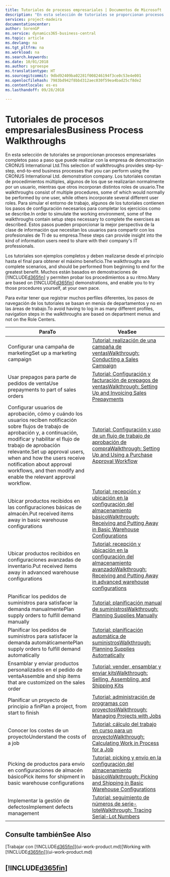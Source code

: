 ```yaml
---
title: Tutoriales de procesos empresariales | Documentos de Microsoft
description: "En esta selección de tutoriales se proporcionan procesos empresariales completos paso a paso que puede realizar con la empresa de demostración CRONUS International Ltd. Los tutoriales constan de procedimientos múltiples, algunos de los que se realizarían normalmente por un usuario, mientras que otros incorporan distintos roles de usuario. Para simular el entorno de trabajo, algunos de los tutoriales contienen los pasos de configuración necesarios para completar los ejercicios como se describe. Estos pasos pueden proporcionar la mejor perspectiva de la clase de información que necesitan los usuarios para compartir con los profesionales de TI de su empresa."
services: project-madeira
documentationcenter: 
author: SorenGP
ms.service: dynamics365-business-central
ms.topic: article
ms.devlang: na
ms.tgt_pltfrm: na
ms.workload: na
ms.search.keywords: 
ms.date: 10/01/2018
ms.author: sgroespe
ms.translationtype: HT
ms.sourcegitcommit: 9dbd92409ba02281f008246194f3ce0c53e4e001
ms.openlocfilehash: 7983bd942f8bbd312aec030f59ea4bad25cf8de2
ms.contentlocale: es-es
ms.lasthandoff: 09/28/2018

---
```

# <a name="business-process-walkthroughs"></a><span data-ttu-id="9f6ef-106">Tutoriales de procesos empresariales</span><span class="sxs-lookup"><span data-stu-id="9f6ef-106">Business Process Walkthroughs</span></span>
<span data-ttu-id="9f6ef-107">En esta selección de tutoriales se proporcionan procesos empresariales completos paso a paso que puede realizar con la empresa de demostración CRONUS International Ltd.</span><span class="sxs-lookup"><span data-stu-id="9f6ef-107">This selection of walkthroughs provides step-by-step, end-to-end business processes that you can perform using the CRONUS International Ltd. demonstration company.</span></span> <span data-ttu-id="9f6ef-108">Los tutoriales constan de procedimientos múltiples, algunos de los que se realizarían normalmente por un usuario, mientras que otros incorporan distintos roles de usuario.</span><span class="sxs-lookup"><span data-stu-id="9f6ef-108">The walkthroughs consist of multiple procedures, some of which would normally be performed by one user, while others incorporate several different user roles.</span></span> <span data-ttu-id="9f6ef-109">Para simular el entorno de trabajo, algunos de los tutoriales contienen los pasos de configuración necesarios para completar los ejercicios como se describe.</span><span class="sxs-lookup"><span data-stu-id="9f6ef-109">In order to simulate the working environment, some of the walkthroughs contain setup steps necessary to complete the exercises as described.</span></span> <span data-ttu-id="9f6ef-110">Estos pasos pueden proporcionar la mejor perspectiva de la clase de información que necesitan los usuarios para compartir con los profesionales de TI de su empresa.</span><span class="sxs-lookup"><span data-stu-id="9f6ef-110">These steps can provide insight into the kind of information users need to share with their company's IT professionals.</span></span>  

 <span data-ttu-id="9f6ef-111">Los tutoriales son ejemplos completos y deben realizarse desde el principio hasta el final para obtener el máximo beneficio.</span><span class="sxs-lookup"><span data-stu-id="9f6ef-111">The walkthroughs are complete scenarios, and should be performed from beginning to end for the greatest benefit.</span></span> <span data-ttu-id="9f6ef-112">Muchos están basados en demostraciones de [!INCLUDE[d365fin](includes/d365fin_md.md)] y permiten probar los procedimientos a su ritmo.</span><span class="sxs-lookup"><span data-stu-id="9f6ef-112">Many are based on [!INCLUDE[d365fin](includes/d365fin_md.md)] demonstrations, and enable you to try those procedures yourself, at your own pace.</span></span>  

 <span data-ttu-id="9f6ef-113">Para evitar tener que registrar muchos perfiles diferentes, los pasos de navegación de los tutoriales se basan en menús de departamentos y no en las áreas de trabajo.</span><span class="sxs-lookup"><span data-stu-id="9f6ef-113">To avoid having to log in as many different profiles, navigation steps in the walkthroughs are based on department menus and not on the Role Centers.</span></span>  

|<span data-ttu-id="9f6ef-114">Para</span><span class="sxs-lookup"><span data-stu-id="9f6ef-114">To</span></span>|<span data-ttu-id="9f6ef-115">Vea</span><span class="sxs-lookup"><span data-stu-id="9f6ef-115">See</span></span>|  
|--------|---------|  
|<span data-ttu-id="9f6ef-116">Configurar una campaña de marketing</span><span class="sxs-lookup"><span data-stu-id="9f6ef-116">Set up a marketing campaign</span></span>|[<span data-ttu-id="9f6ef-117">Tutorial: realización de una campaña de ventas</span><span class="sxs-lookup"><span data-stu-id="9f6ef-117">Walkthrough: Conducting a Sales Campaign</span></span>](walkthrough-conducting-a-sales-campaign.md)|  
|<span data-ttu-id="9f6ef-118">Usar prepagos para parte de pedidos de venta</span><span class="sxs-lookup"><span data-stu-id="9f6ef-118">Use prepayments to part of sales orders</span></span>|[<span data-ttu-id="9f6ef-119">Tutorial: Configuración y facturación de prepagos de ventas</span><span class="sxs-lookup"><span data-stu-id="9f6ef-119">Walkthrough: Setting Up and Invoicing Sales Prepayments</span></span>](walkthrough-setting-up-and-invoicing-sales-prepayments.md)|  
|<span data-ttu-id="9f6ef-120">Configurar usuarios de aprobación, cómo y cuándo los usuarios reciben notificación sobre flujos de trabajo de aprobación y, a continuación, modificar y habilitar el flujo de trabajo de aprobación relevante.</span><span class="sxs-lookup"><span data-stu-id="9f6ef-120">Set up approval users, when and how the users receive notification about approval workflows, and then modify and enable the relevant approval workflow.</span></span>|[<span data-ttu-id="9f6ef-121">Tutorial: Configuración y uso de un flujo de trabajo de aprobación de compra</span><span class="sxs-lookup"><span data-stu-id="9f6ef-121">Walkthrough: Setting Up and Using a Purchase Approval Workflow</span></span>](walkthrough-setting-up-and-using-a-purchase-approval-workflow.md)|  
|<span data-ttu-id="9f6ef-122">Ubicar productos recibidos en las configuraciones básicas de almacén.</span><span class="sxs-lookup"><span data-stu-id="9f6ef-122">Put received items away in basic warehouse configurations</span></span>|[<span data-ttu-id="9f6ef-123">Tutorial: recepción y ubicación en la configuración del almacenamiento básico</span><span class="sxs-lookup"><span data-stu-id="9f6ef-123">Walkthrough: Receiving and Putting Away in Basic Warehouse Configurations</span></span>](walkthrough-receiving-and-putting-away-in-basic-warehousing.md)|  
|<span data-ttu-id="9f6ef-124">Ubicar productos recibidos en configuraciones avanzadas de inventario.</span><span class="sxs-lookup"><span data-stu-id="9f6ef-124">Put received items away in advanced warehouse configurations</span></span>|[<span data-ttu-id="9f6ef-125">Tutorial: recepción y ubicación en la configuración del almacenamiento avanzado</span><span class="sxs-lookup"><span data-stu-id="9f6ef-125">Walkthrough: Receiving and Putting Away in advanced warehouse configurations</span></span>](walkthrough-receiving-and-putting-away-in-advanced-warehousing.md)|  
|<span data-ttu-id="9f6ef-126">Planificar los pedidos de suministros para satisfacer la demanda manualmente</span><span class="sxs-lookup"><span data-stu-id="9f6ef-126">Plan supply orders to fulfill demand manually</span></span>|[<span data-ttu-id="9f6ef-127">Tutorial: planificación manual de suministros</span><span class="sxs-lookup"><span data-stu-id="9f6ef-127">Walkthrough: Planning Supplies Manually</span></span>](walkthrough-planning-supplies-manually.md)|  
|<span data-ttu-id="9f6ef-128">Planificar los pedidos de suministros para satisfacer la demanda automáticamente</span><span class="sxs-lookup"><span data-stu-id="9f6ef-128">Plan supply orders to fulfill demand automatically</span></span>|[<span data-ttu-id="9f6ef-129">Tutorial: planificación automática de suministros</span><span class="sxs-lookup"><span data-stu-id="9f6ef-129">Walkthrough: Planning Supplies Automatically</span></span>](walkthrough-planning-supplies-automatically.md)|  
|<span data-ttu-id="9f6ef-130">Ensamblar y enviar productos personalizados en el pedido de venta</span><span class="sxs-lookup"><span data-stu-id="9f6ef-130">Assemble and ship items that are customized on the sales order</span></span>|[<span data-ttu-id="9f6ef-131">Tutorial: vender, ensamblar y enviar kits</span><span class="sxs-lookup"><span data-stu-id="9f6ef-131">Walkthrough: Selling, Assembling, and Shipping Kits</span></span>](walkthrough-selling-assembling-and-shipping-kits.md)|  
|<span data-ttu-id="9f6ef-132">Planificar un proyecto de principio a fin</span><span class="sxs-lookup"><span data-stu-id="9f6ef-132">Plan a project, from start to finish</span></span>|[<span data-ttu-id="9f6ef-133">Tutorial: administración de programas con proyectos</span><span class="sxs-lookup"><span data-stu-id="9f6ef-133">Walkthrough: Managing Projects with Jobs</span></span>](walkthrough-managing-projects-with-jobs.md)|  
|<span data-ttu-id="9f6ef-134">Conocer los costes de un proyecto</span><span class="sxs-lookup"><span data-stu-id="9f6ef-134">Understand the costs of a job</span></span>|[<span data-ttu-id="9f6ef-135">Tutorial: cálculo del trabajo en curso para un proyecto</span><span class="sxs-lookup"><span data-stu-id="9f6ef-135">Walkthrough: Calculating Work in Process for a Job</span></span>](walkthrough-calculating-work-in-process-for-a-job.md)|  
|<span data-ttu-id="9f6ef-136">Picking de productos para envío en configuraciones de almacén básico</span><span class="sxs-lookup"><span data-stu-id="9f6ef-136">Pick items for shipment in basic warehouse configurations</span></span>|[<span data-ttu-id="9f6ef-137">Tutorial: picking y envío en la configuración del almacenamiento básico</span><span class="sxs-lookup"><span data-stu-id="9f6ef-137">Walkthrough: Picking and Shipping in Basic Warehouse Configurations</span></span>](walkthrough-picking-and-shipping-in-basic-warehousing.md)|  
|<span data-ttu-id="9f6ef-138">Implementar la gestión de defectos</span><span class="sxs-lookup"><span data-stu-id="9f6ef-138">Implement defects management</span></span>|[<span data-ttu-id="9f6ef-139">Tutorial: seguimiento de números de serie-lote</span><span class="sxs-lookup"><span data-stu-id="9f6ef-139">Walkthrough: Tracing Serial-Lot Numbers</span></span>](walkthrough-tracing-serial-lot-numbers.md)|  

## <a name="see-also"></a><span data-ttu-id="9f6ef-140">Consulte también</span><span class="sxs-lookup"><span data-stu-id="9f6ef-140">See Also</span></span>
<span data-ttu-id="9f6ef-141">[Trabajar con [!INCLUDE[d365fin](includes/d365fin_md.md)]](ui-work-product.md)</span><span class="sxs-lookup"><span data-stu-id="9f6ef-141">[Working with [!INCLUDE[d365fin](includes/d365fin_md.md)]](ui-work-product.md)</span></span>  

## [!INCLUDE[d365fin](includes/free_trial_md.md)]  
 

